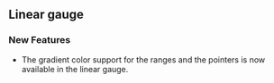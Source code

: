 ##  Linear gauge

###    New Features

- The gradient color support for the ranges and the pointers is now available in the linear gauge.
